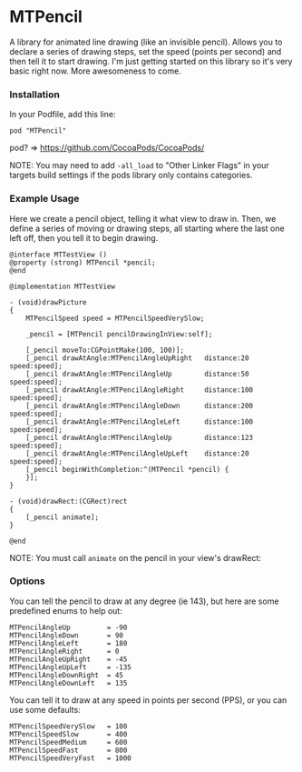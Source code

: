 MTPencil
========

A library for animated line drawing (like an invisible pencil). Allows you to declare a series of drawing steps, set the speed (points per second) and then tell it to start drawing.
I'm just getting started on this library so it's very basic right now. More awesomeness to come.

### Installation

In your Podfile, add this line:

    pod "MTPencil"

pod? => https://github.com/CocoaPods/CocoaPods/

NOTE: You may need to add `-all_load` to "Other Linker Flags" in your targets build settings if the pods library only contains categories.

### Example Usage

Here we create a pencil object, telling it what view to draw in. Then, we define a series of moving or drawing steps, all starting where the last one left off, then you tell it to begin drawing. 

	@interface MTTestView ()
	@property (strong) MTPencil *pencil;
	@end
	
	@implementation MTTestView
	
	- (void)drawPicture
	{
	    MTPencilSpeed speed = MTPencilSpeedVerySlow;
		
		_pencil = [MTPencil pencilDrawingInView:self];
		
		[_pencil moveTo:CGPointMake(100, 100)];
		[_pencil drawAtAngle:MTPencilAngleUpRight	distance:20     speed:speed];
		[_pencil drawAtAngle:MTPencilAngleUp		distance:50     speed:speed];
		[_pencil drawAtAngle:MTPencilAngleRight		distance:100	speed:speed];
		[_pencil drawAtAngle:MTPencilAngleDown		distance:200	speed:speed];
		[_pencil drawAtAngle:MTPencilAngleLeft		distance:100	speed:speed];
		[_pencil drawAtAngle:MTPencilAngleUp		distance:123	speed:speed];
		[_pencil drawAtAngle:MTPencilAngleUpLeft	distance:20     speed:speed];
		[_pencil beginWithCompletion:^(MTPencil *pencil) {
	    }];
	}
	
	- (void)drawRect:(CGRect)rect
	{
		[_pencil animate];
	}
	
	@end

NOTE: You must call `animate` on the pencil in your view's drawRect:

### Options

You can tell the pencil to draw at any degree (ie 143), but here are some predefined enums to help out:

	MTPencilAngleUp			= -90
	MTPencilAngleDown		= 90
	MTPencilAngleLeft		= 180
	MTPencilAngleRight		= 0
	MTPencilAngleUpRight	= -45
	MTPencilAngleUpLeft		= -135
	MTPencilAngleDownRight	= 45
	MTPencilAngleDownLeft	= 135

You can tell it to draw at any speed in points per second (PPS), or you can use some defaults:

	MTPencilSpeedVerySlow   = 100
    MTPencilSpeedSlow       = 400
    MTPencilSpeedMedium     = 600
    MTPencilSpeedFast       = 800
    MTPencilSpeedVeryFast   = 1000


